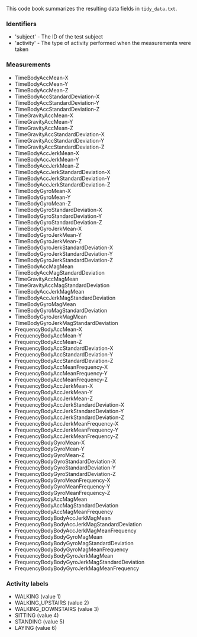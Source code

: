 This code book summarizes the resulting data fields in `tidy_data.txt`.

### Identifiers


- 'subject' - The ID of the test subject
- 'activity' - The type of activity performed when the measurements were taken

### Measurements


- TimeBodyAccMean-X
- TimeBodyAccMean-Y
- TimeBodyAccMean-Z
- TimeBodyAccStandardDeviation-X
- TimeBodyAccStandardDeviation-Y
- TimeBodyAccStandardDeviation-Z
- TimeGravityAccMean-X
- TimeGravityAccMean-Y
- TimeGravityAccMean-Z
- TimeGravityAccStandardDeviation-X
- TimeGravityAccStandardDeviation-Y
- TimeGravityAccStandardDeviation-Z
- TimeBodyAccJerkMean-X
- TimeBodyAccJerkMean-Y
- TimeBodyAccJerkMean-Z
- TimeBodyAccJerkStandardDeviation-X
- TimeBodyAccJerkStandardDeviation-Y
- TimeBodyAccJerkStandardDeviation-Z
- TimeBodyGyroMean-X
- TimeBodyGyroMean-Y
- TimeBodyGyroMean-Z
- TimeBodyGyroStandardDeviation-X
- TimeBodyGyroStandardDeviation-Y
- TimeBodyGyroStandardDeviation-Z
- TimeBodyGyroJerkMean-X
- TimeBodyGyroJerkMean-Y
- TimeBodyGyroJerkMean-Z
- TimeBodyGyroJerkStandardDeviation-X
- TimeBodyGyroJerkStandardDeviation-Y
- TimeBodyGyroJerkStandardDeviation-Z
- TimeBodyAccMagMean
- TimeBodyAccMagStandardDeviation
- TimeGravityAccMagMean
- TimeGravityAccMagStandardDeviation
- TimeBodyAccJerkMagMean
- TimeBodyAccJerkMagStandardDeviation
- TimeBodyGyroMagMean
- TimeBodyGyroMagStandardDeviation
- TimeBodyGyroJerkMagMean
- TimeBodyGyroJerkMagStandardDeviation
- FrequencyBodyAccMean-X
- FrequencyBodyAccMean-Y
- FrequencyBodyAccMean-Z
- FrequencyBodyAccStandardDeviation-X
- FrequencyBodyAccStandardDeviation-Y
- FrequencyBodyAccStandardDeviation-Z
- FrequencyBodyAccMeanFrequency-X
- FrequencyBodyAccMeanFrequency-Y
- FrequencyBodyAccMeanFrequency-Z
- FrequencyBodyAccJerkMean-X
- FrequencyBodyAccJerkMean-Y
- FrequencyBodyAccJerkMean-Z
- FrequencyBodyAccJerkStandardDeviation-X
- FrequencyBodyAccJerkStandardDeviation-Y
- FrequencyBodyAccJerkStandardDeviation-Z
- FrequencyBodyAccJerkMeanFrequency-X
- FrequencyBodyAccJerkMeanFrequency-Y
- FrequencyBodyAccJerkMeanFrequency-Z
- FrequencyBodyGyroMean-X
- FrequencyBodyGyroMean-Y
- FrequencyBodyGyroMean-Z
- FrequencyBodyGyroStandardDeviation-X
- FrequencyBodyGyroStandardDeviation-Y
- FrequencyBodyGyroStandardDeviation-Z
- FrequencyBodyGyroMeanFrequency-X
- FrequencyBodyGyroMeanFrequency-Y
- FrequencyBodyGyroMeanFrequency-Z
- FrequencyBodyAccMagMean
- FrequencyBodyAccMagStandardDeviation
- FrequencyBodyAccMagMeanFrequency
- FrequencyBodyBodyAccJerkMagMean
- FrequencyBodyBodyAccJerkMagStandardDeviation
- FrequencyBodyBodyAccJerkMagMeanFrequency
- FrequencyBodyBodyGyroMagMean
- FrequencyBodyBodyGyroMagStandardDeviation
- FrequencyBodyBodyGyroMagMeanFrequency
- FrequencyBodyBodyGyroJerkMagMean
- FrequencyBodyBodyGyroJerkMagStandardDeviation
- FrequencyBodyBodyGyroJerkMagMeanFrequency

### Activity labels

- WALKING (value 1)
- WALKING_UPSTAIRS (value 2)
- WALKING_DOWNSTAIRS (value 3)
- SITTING (value 4)
- STANDING (value 5)
- LAYING (value 6)
